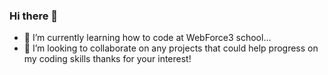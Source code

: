 ### Hi there 👋

- 🌱 I’m currently learning how to code at WebForce3 school...
- 👯 I’m looking to collaborate on any projects that could help progress on my coding skills
thanks for your interest!


